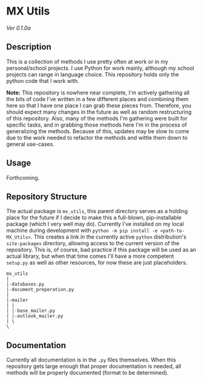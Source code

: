 # MX Utils
*Ver 0.1.0a*

## Description

This is a collection of methods I use pretty often at work or in my personal/school projects.  I use
Python for work mainly, although my school projects can range in language choice.  This repository
holds only the python code that I work with.

**Note:** This repository is nowhere near complete, I'm actively gathering all the bits of code I've
written in a few different places and combining them here so that I have one place I can grab these
pieces from.  Therefore, you should expect many changes in the future as well as random
restructuring of this repository.  Also, many of the methods I'm gathering were built for specific
tasks, and in grabbing those methods here I'm in the process of generalizing the methods.  Because
of this, updates may be slow to come due to the work needed to refactor the methods and wittle them
down to general use-cases.

## Usage

Forthcoming.


## Repository Structure

The actual package is `mx_utils`, this parent directory serves as a holding place for the future if
I decide to make this a full-blown, pip-installable package (which I very well may do).  Currently
I've installed on my local machine during development with
`python -m pip install -e <path-to-MX_Utils>`.  This creates a link in the currently active `python`
distribution's `site-packages` directory, allowing access to the current version of the repository.
This is, of course, bad practice if this package will be used as an actual library, but when that
time comes I'll have a more competent `setup.py` as well as other resources, for now these are just
placeholders.

```
mx_utils
|
|-databases.py
|-document_preperation.py
|
|-mailer
| |
| |-base_mailer.py
| |-outlook_mailer.py
| \
\
```

## Documentation

Currently all documentation is in the `.py` files themselves.  When this repository gets large
enough that proper documentation is needed, all methods will be properly documented (format to be
determined).
